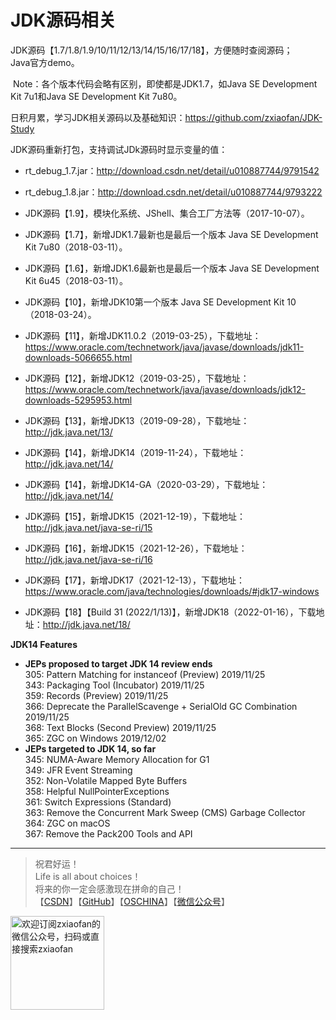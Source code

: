 # JDK源码相关  
  JDK源码【1.7/1.8/1.9/10/11/12/13/14/15/16/17/18】，方便随时查阅源码；  
  Java官方demo。    
  
  Note：各个版本代码会略有区别，即使都是JDK1.7，如Java SE Development Kit 7u1和Java SE Development Kit 7u80。

日积月累，学习JDK相关源码以及基础知识：https://github.com/zxiaofan/JDK-Study

JDK源码重新打包，支持调试JDk源码时显示变量的值：  
- rt_debug_1.7.jar：http://download.csdn.net/detail/u010887744/9791542    
- rt_debug_1.8.jar：http://download.csdn.net/detail/u010887744/9793222  

- JDK源码【1.9】，模块化系统、JShell、集合工厂方法等（2017-10-07）。  
- JDK源码【1.7】，新增JDK1.7最新也是最后一个版本 Java SE Development Kit 7u80（2018-03-11）。    
- JDK源码【1.6】，新增JDK1.6最新也是最后一个版本 Java SE Development Kit 6u45（2018-03-11）。     
-  JDK源码【10】，新增JDK10第一个版本 Java SE Development Kit 10（2018-03-24）。    
-  JDK源码【11】，新增JDK11.0.2（2019-03-25），下载地址：https://www.oracle.com/technetwork/java/javase/downloads/jdk11-downloads-5066655.html    
-  JDK源码【12】，新增JDK12（2019-03-25），下载地址：https://www.oracle.com/technetwork/java/javase/downloads/jdk12-downloads-5295953.html    
-  JDK源码【13】，新增JDK13（2019-09-28），下载地址：http://jdk.java.net/13/    
-  JDK源码【14】，新增JDK14（2019-11-24），下载地址：http://jdk.java.net/14/    
-  JDK源码【14】，新增JDK14-GA（2020-03-29），下载地址：http://jdk.java.net/14/    
-  JDK源码【15】，新增JDK15（2021-12-19），下载地址：http://jdk.java.net/java-se-ri/15      
-  JDK源码【16】，新增JDK15（2021-12-26），下载地址：http://jdk.java.net/java-se-ri/16      
-  JDK源码【17】，新增JDK17（2021-12-13），下载地址：https://www.oracle.com/java/technologies/downloads/#jdk17-windows     
-  JDK源码【18】【Build 31 (2022/1/13)】，新增JDK18（2022-01-16），下载地址：http://jdk.java.net/18/ 

**JDK14 Features**    
   - **JEPs proposed to target JDK 14	review ends**   
305:	Pattern Matching for instanceof (Preview)	2019/11/25    
343:	Packaging Tool (Incubator)	2019/11/25    
359:	Records (Preview)	2019/11/25    
366:	Deprecate the ParallelScavenge + SerialOld GC Combination	2019/11/25     
368:	Text Blocks (Second Preview)	2019/11/25   
365:	ZGC on Windows	2019/12/02   
   - **JEPs targeted to JDK 14, so far**   
345:	NUMA-Aware Memory Allocation for G1   
349:	JFR Event Streaming    
352:	Non-Volatile Mapped Byte Buffers    
358:	Helpful NullPointerExceptions    
361:	Switch Expressions (Standard)    
363:	Remove the Concurrent Mark Sweep (CMS) Garbage Collector    
364:	ZGC on macOS    
367:	Remove the Pack200 Tools and API    
    
---
>祝君好运！<br>
Life is all about choices！<br>
将来的你一定会感激现在拼命的自己！<br>
【[CSDN](https://blog.csdn.net/u010887744)】【[GitHub](https://github.com/zxiaofan)】【[OSCHINA](https://my.oschina.net/zxiaofan)】【[微信公众号](http://tc.zxiaofan.com/tc/zxiaofan_dyh.jpg)】    
<img src="http://tc.zxiaofan.com/tc/zxiaofan_dyh.jpg"  height="150" width="150" alt="欢迎订阅zxiaofan的微信公众号，扫码或直接搜索zxiaofan">

